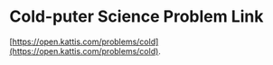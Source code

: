 # Cold-puter Science Problem Link
[https://open.kattis.com/problems/cold](https://open.kattis.com/problems/cold).
